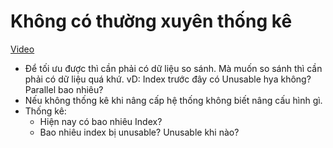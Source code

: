 # Không có thường xuyên thống kê

[Video](https://wecommit.com.vn/courses/chuong-trinh-dao-tao-toi-uu-co-so-du-lieu-cao-cap/lesson/sai-lam-12/)

- Để tối ưu được thì cần phải có dữ liệu so sánh. Mà muốn so sánh thì cần phải có dữ liệu quá khứ.
vD: Index trước đây có Unusable hya không? Parallel bao nhiêu?
- Nếu không thống kê khi nâng cấp hệ thống không biết nâng cấu hình gì.
- Thống kê:
  - Hiện nay có bao nhiêu Index?
  - Bao nhiêu index bị unusable? Unusable khi nào?